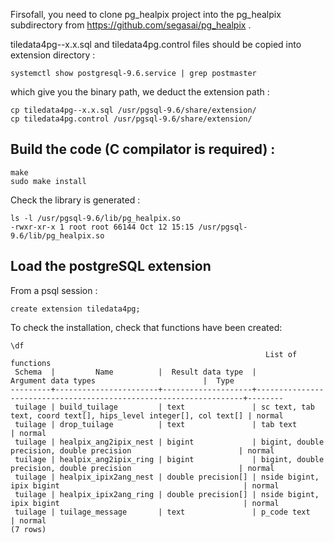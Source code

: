 Firsofall, you need to clone pg_healpix project into the pg_healpix subdirectory from https://github.com/segasai/pg_healpix .


tiledata4pg--x.x.sql and tiledata4pg.control files should be copied into extension directory :
```
systemctl show postgresql-9.6.service | grep postmaster
```
which give you the binary path, we deduct the extension path :
```
cp tiledata4pg--x.x.sql /usr/pgsql-9.6/share/extension/
cp tiledata4pg.control /usr/pgsql-9.6/share/extension/
```

Build the code (C compilator is required) :
---
```
make
sudo make install
```
Check the library is generated :
```
ls -l /usr/pgsql-9.6/lib/pg_healpix.so
-rwxr-xr-x 1 root root 66144 Oct 12 15:15 /usr/pgsql-9.6/lib/pg_healpix.so

```

Load the postgreSQL extension
---
From a psql session :
```
create extension tiledata4pg;
```


To check the installation, check that functions have been created: 
```
\df
                                                         List of functions
 Schema  |         Name          |  Result data type  |                        Argument data types                        |  Type
---------+-----------------------+--------------------+-------------------------------------------------------------------+--------
 tuilage | build_tuilage         | text               | sc text, tab text, coord text[], hips_level integer[], col text[] | normal
 tuilage | drop_tuilage          | text               | tab text                                                          | normal
 tuilage | healpix_ang2ipix_nest | bigint             | bigint, double precision, double precision                        | normal
 tuilage | healpix_ang2ipix_ring | bigint             | bigint, double precision, double precision                        | normal
 tuilage | healpix_ipix2ang_nest | double precision[] | nside bigint, ipix bigint                                         | normal
 tuilage | healpix_ipix2ang_ring | double precision[] | nside bigint, ipix bigint                                         | normal
 tuilage | tuilage_message       | text               | p_code text                                                       | normal
(7 rows)
```




